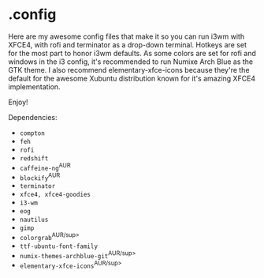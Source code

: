 # .config

Here are my awesome config files that make it so you can run i3wm with XFCE4, with rofi and terminator as a drop-down terminal. Hotkeys are set for the most part to honor i3wm defaults. As some colors are set for rofi and windows in the i3 config, it's recommended to run Numixe Arch Blue as the GTK theme. I also recommend elementary-xfce-icons because they're the default for the awesome Xubuntu distribution known for it's amazing XFCE4 implementation.

Enjoy!

Dependencies:

* `compton`
* `feh`
* `rofi`
* `redshift`
* `caffeine-ng`<sup>AUR</sup>
* `blockify`<sup>AUR</sup>
* `terminator`
* `xfce4, xfce4-goodies`
* `i3-wm`
* `eog`
* `nautilus`
* `gimp`
* `colorgrab`<sup>AUR/sup>
* `ttf-ubuntu-font-family`
* `numix-themes-archblue-git`<sup>AUR/sup>
* `elementary-xfce-icons`<sup>AUR/sup>
